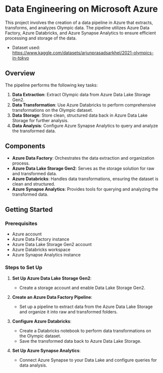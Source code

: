 # Data Engineering on Microsoft Azure

This project involves the creation of a data pipeline in Azure that extracts, transforms, and analyzes Olympic data. The pipeline utilizes Azure Data Factory, Azure Databricks, and Azure Synapse Analytics to ensure efficient processing and storage of the data.

* Dataset used: https://www.kaggle.com/datasets/arjunprasadsarkhel/2021-olympics-in-tokyo

## Overview

The pipeline performs the following key tasks:

1. **Data Extraction**: Extract Olympic data from Azure Data Lake Storage Gen2.
2. **Data Transformation**: Use Azure Databricks to perform comprehensive transformations on the Olympic dataset.
3. **Data Storage**: Store clean, structured data back in Azure Data Lake Storage for further analysis.
4. **Data Analysis**: Configure Azure Synapse Analytics to query and analyze the transformed data.

## Components

- **Azure Data Factory**: Orchestrates the data extraction and organization process.
- **Azure Data Lake Storage Gen2**: Serves as the storage solution for raw and transformed data.
- **Azure Databricks**: Handles data transformations, ensuring the dataset is clean and structured.
- **Azure Synapse Analytics**: Provides tools for querying and analyzing the transformed data.

## Getting Started

### Prerequisites

- Azure account
- Azure Data Factory instance
- Azure Data Lake Storage Gen2 account
- Azure Databricks workspace
- Azure Synapse Analytics instance

### Steps to Set Up

1. **Set Up Azure Data Lake Storage Gen2**:
   - Create a storage account and enable Data Lake Storage Gen2.

2. **Create an Azure Data Factory Pipeline**:
   - Set up a pipeline to extract data from the Azure Data Lake Storage and organize it into raw and transformed folders.

3. **Configure Azure Databricks**:
   - Create a Databricks notebook to perform data transformations on the Olympic dataset.
   - Save the transformed data back to Azure Data Lake Storage.

4. **Set Up Azure Synapse Analytics**:
   - Connect Azure Synapse to your Data Lake and configure queries for data analysis.
